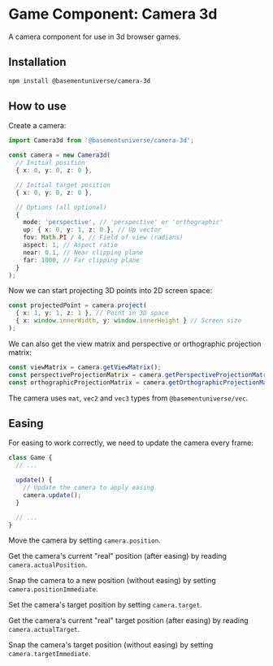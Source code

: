 # Game Component: Camera 3d

A camera component for use in 3d browser games.

## Installation

```bash
npm install @basementuniverse/camera-3d
```

## How to use

Create a camera:

```ts
import Camera3d from '@basementuniverse/camera-3d';

const camera = new Camera3d(
  // Initial position
  { x: 0, y: 0, z: 0 },

  // Initial target position
  { x: 0, y: 0, z: 0 },

  // Options (all optional)
  {
    mode: 'perspective', // 'perspective' or 'orthographic'
    up: { x: 0, y: 1, z: 0 }, // Up vector
    fov: Math.PI / 4, // Field of view (radians)
    aspect: 1, // Aspect ratio
    near: 0.1, // Near clipping plane
    far: 1000, // Far clipping plane
  }
);
```

Now we can start projecting 3D points into 2D screen space:

```ts
const projectedPoint = camera.project(
  { x: 1, y: 1, z: 1 }, // Point in 3D space
  { x: window.innerWidth, y: window.innerHeight } // Screen size
);
```

We can also get the view matrix and perspective or orthographic projection matrix:

```ts
const viewMatrix = camera.getViewMatrix();
const perspectiveProjectionMatrix = camera.getPerspectiveProjectionMatrix();
const orthographicProjectionMatrix = camera.getOrthographicProjectionMatrix();
```

The camera uses `mat`, `vec2` and `vec3` types from `@basementuniverse/vec`.

## Easing

For easing to work correctly, we need to update the camera every frame:

```ts
class Game {
  // ...

  update() {
    // Update the camera to apply easing
    camera.update();
  }

  // ...
}
```

Move the camera by setting `camera.position`.

Get the camera's current "real" position (after easing) by reading `camera.actualPosition`.

Snap the camera to a new position (without easing) by setting `camera.positionImmediate`.

Set the camera's target position by setting `camera.target`.

Get the camera's current "real" target position (after easing) by reading `camera.actualTarget`.

Snap the camera's target position (without easing) by setting `camera.targetImmediate`.
